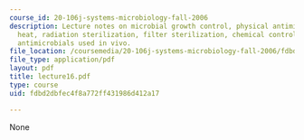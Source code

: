 ```yaml
---
course_id: 20-106j-systems-microbiology-fall-2006
description: Lecture notes on microbial growth control, physical antimicrobial control,
  heat, radiation sterilization, filter sterilization, chemical control methods, and
  antimicrobials used in vivo.
file_location: /coursemedia/20-106j-systems-microbiology-fall-2006/fdbd2dbfec4f8a772ff431986d412a17_lecture16.pdf
file_type: application/pdf
layout: pdf
title: lecture16.pdf
type: course
uid: fdbd2dbfec4f8a772ff431986d412a17

---
```

None
